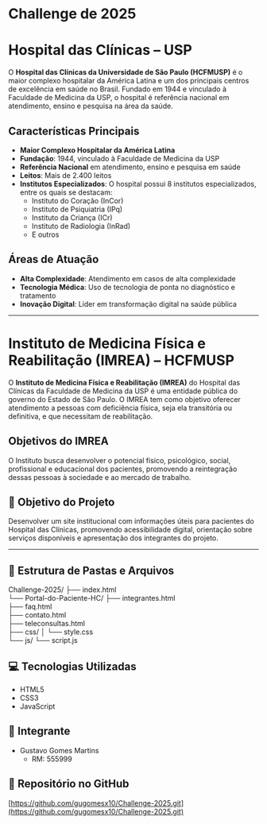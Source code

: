 # Challenge de 2025
# Hospital das Clínicas – USP

O **Hospital das Clínicas da Universidade de São Paulo (HCFMUSP)** é o maior complexo hospitalar da América Latina e um dos principais centros de excelência em saúde no Brasil. Fundado em 1944 e vinculado à Faculdade de Medicina da USP, o hospital é referência nacional em atendimento, ensino e pesquisa na área da saúde.

## Características Principais

- **Maior Complexo Hospitalar da América Latina**
- **Fundação**: 1944, vinculado à Faculdade de Medicina da USP
- **Referência Nacional** em atendimento, ensino e pesquisa em saúde
- **Leitos**: Mais de 2.400 leitos
- **Institutos Especializados**: O hospital possui 8 institutos especializados, entre os quais se destacam:
  - Instituto do Coração (InCor)
  - Instituto de Psiquiatria (IPq)
  - Instituto da Criança (ICr)
  - Instituto de Radiologia (InRad)
  - E outros

## Áreas de Atuação

- **Alta Complexidade**: Atendimento em casos de alta complexidade
- **Tecnologia Médica**: Uso de tecnologia de ponta no diagnóstico e tratamento
- **Inovação Digital**: Líder em transformação digital na saúde pública

---

# Instituto de Medicina Física e Reabilitação (IMREA) – HCFMUSP

O **Instituto de Medicina Física e Reabilitação (IMREA)** do Hospital das Clínicas da Faculdade de Medicina da USP é uma entidade pública do governo do Estado de São Paulo. O IMREA tem como objetivo oferecer atendimento a pessoas com deficiência física, seja ela transitória ou definitiva, e que necessitam de reabilitação.

## Objetivos do IMREA

O Instituto busca desenvolver o potencial físico, psicológico, social, profissional e educacional dos pacientes, promovendo a reintegração dessas pessoas à sociedade e ao mercado de trabalho.

## 🎯 Objetivo do Projeto

Desenvolver um site institucional com informações úteis para pacientes do Hospital das Clínicas, promovendo acessibilidade digital, orientação sobre serviços disponíveis e apresentação dos integrantes do projeto.

---

## 📁 Estrutura de Pastas e Arquivos

Challenge-2025/
├── index.html                    
└── Portal-do-Paciente-HC/
    ├── integrantes.html         
    ├── faq.html                 
    ├── contato.html             
    ├── teleconsultas.html       
    ├── css/
    │   └── style.css            
    └── js/
        └── script.js            


## 💻 Tecnologias Utilizadas

- HTML5
- CSS3
- JavaScript

## 👤 Integrante

- Gustavo Gomes Martins  
  - RM: 555999

## 🔗 Repositório no GitHub

[https://github.com/gugomesx10/Challenge-2025.git](https://github.com/gugomesx10/Challenge-2025.git)
